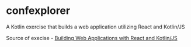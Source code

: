 # confexplorer
A Kotlin exercise that builds a web application utilizing React and Kotlin/JS

Source of execise - [Building Web Applications with React and Kotlin/JS](https://play.kotlinlang.org/hands-on/Building%20Web%20Applications%20with%20React%20and%20Kotlin%20JS/01_Introduction)
